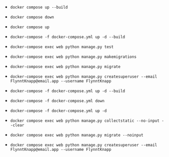 - `docker compose up --build`
- `docker compose down`
- `docker compose up`

- `docker-compose -f docker-compose.yml up -d --build`
- `docker-compose exec web python manage.py test`
- `docker-compose exec web python manage.py makemigrations`
- `docker-compose exec web python manage.py migrate`
- `docker-compose exec web python manage.py createsuperuser --email FlynntKnapp@email.app --username FlynntKnapp`

- `docker-compose -f docker-compose.yml up -d --build`
- `docker-compose -f docker-compose.yml down`
- `docker-compose -f docker-compose.yml up -d`

- `docker compose exec web python manage.py collectstatic --no-input --clear`
- `docker compose exec web python manage.py migrate --noinput`
- `docker compose exec web python manage.py createsuperuser --email FlynntKnapp@email.app --username FlynntKnapp`
